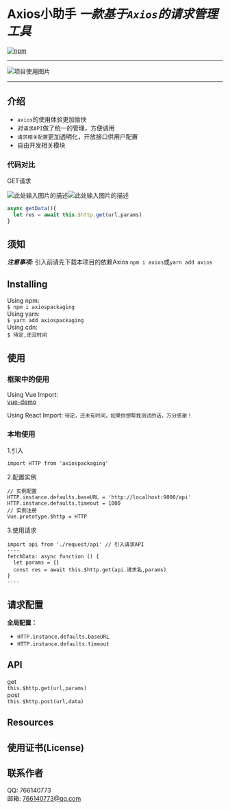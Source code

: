 # Axios小助手 ***一款基于`Axios`的请求管理工具***

[![npm](https://img.shields.io/npm/v/axiospackaging)](https://www.npmjs.com/package/axiospackaging)


----------


![项目使用图片](https://s2.ax1x.com/2019/08/03/eDKypq.png)


----------


## 介绍
* `axios`的使用体验更加愉快
* 对`请求API`做了统一的管理，方便调用
* `请求相关配置`更加透明化，开放接口供用户配置
* 自由开发相关模块
### 代码对比
GET请求





![此处输入图片的描述][1]![此处输入图片的描述][2]

~~~js
async getData(){
  let res = await this.$http.get(url,params)
}

~~~







## 须知
***注意事项:*** 引入前请先下载本项目的依赖Axios
`npm i axios`或`yarn add axios`

## Installing
Using npm:      
`$ npm i axiospackaging`   
Using yarn:   
`$ yarn add axiospackaging`    
Using cdn:   
`$ 待定,还没时间`

## 使用

### 框架中的使用
Using Vue Import:   
[vue-demo](https://github.com/Ricemonster/Axios-packaging/tree/vue-demo)   

Using React Import: `待定，还未有时间，如果你想帮我测试的话，万分感谢！`

### 本地使用
1.引入
```
import HTTP from 'axiospackaging'
```
2.配置实例
```
// 实例配置
HTTP.instance.defaults.baseURL = 'http://localhost:9000/api'
HTTP.instance.defaults.timeout = 1000
// 实例注册
Vue.prototype.$http = HTTP
```
3.使用请求
```
import api from './request/api' // 引入请求API
····
fetchData: async function () {
  let params = {}
  const res = await this.$http.get(api.请求名,params)
}
····
```

## 请求配置
**全局配置：**
 - `HTTP.instance.defaults.baseURL` 
 - `HTTP.instance.defaults.timeout` 


## API
 get   
 `this.$http.get(url,params)`   
 post   
 `this.$http.post(url,data)`

## Resources

## 使用证书(License)

## 联系作者
QQ: 766140773   
邮箱: 766140773@qq.com


  [1]: https://s2.ax1x.com/2019/08/04/ey0k7Q.png
  [2]: https://s2.ax1x.com/2019/08/04/ey0Ekj.png